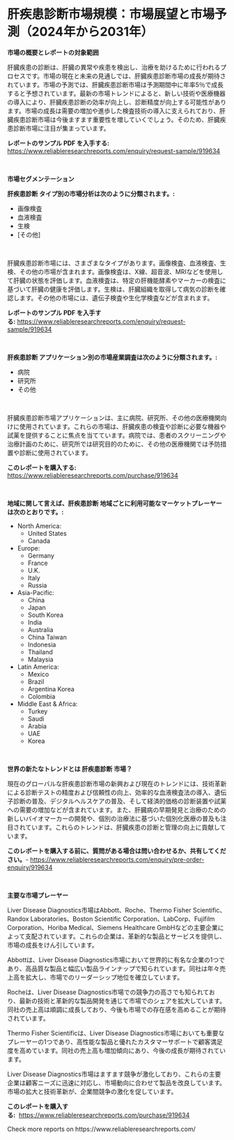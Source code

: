 <p><h1>肝疾患診断市場規模：市場展望と市場予測（2024年から2031年）</h1></p><p><strong>市場の概要とレポートの対象範囲</strong></p>
<p><p>肝臓疾患の診断は、肝臓の異常や疾患を検出し、治療を助けるために行われるプロセスです。市場の現在と未来の見通しでは、肝臓疾患診断市場の成長が期待されています。市場の予測では、肝臓疾患診断市場は予測期間中に年率5％で成長すると予想されています。最新の市場トレンドによると、新しい技術や医療機器の導入により、肝臓疾患診断の効率が向上し、診断精度が向上する可能性があります。市場の成長は需要の増加や進歩した検査技術の導入に支えられており、肝臓疾患診断市場は今後ますます重要性を増していくでしょう。そのため、肝臓疾患診断市場に注目が集まっています。</p></p>
<p><strong>レポートのサンプル PDF を入手する:</strong> <a href="https://www.reliableresearchreports.com/enquiry/request-sample/919634">https://www.reliableresearchreports.com/enquiry/request-sample/919634</a></p>
<p>&nbsp;</p>
<p><strong>市場セグメンテーション</strong></p>
<p><strong>肝疾患診断 タイプ別の市場分析は次のように分類されます。:</strong></p>
<p><ul><li>画像検査</li><li>血液検査</li><li>生検</li><li>[その他]</li></ul></p>
<p>&nbsp;</p>
<p><p>肝臓疾患診断市場には、さまざまなタイプがあります。画像検査、血液検査、生検、その他の市場が含まれます。画像検査は、X線、超音波、MRIなどを使用して肝臓の状態を評価します。血液検査は、特定の肝機能酵素やマーカーの検査に基づいて肝臓の健康を評価します。生検は、肝臓組織を取得して病気の診断を確認します。その他の市場には、遺伝子検査や生化学検査などが含まれます。</p></p>
<p><strong>レポートのサンプル PDF を入手する:</strong>&nbsp;<a href="https://www.reliableresearchreports.com/enquiry/request-sample/919634">https://www.reliableresearchreports.com/enquiry/request-sample/919634</a></p>
<p>&nbsp;</p>
<p><strong> 肝疾患診断 アプリケーション別の市場産業調査は次のように分類されます。:</strong></p>
<p><ul><li>病院</li><li>研究所</li><li>その他</li></ul></p>
<p>&nbsp;</p>
<p><p>肝臓疾患診断市場アプリケーションは、主に病院、研究所、その他の医療機関向けに使用されています。これらの市場は、肝臓疾患の検査や診断に必要な機器や試薬を提供することに焦点を当てています。病院では、患者のスクリーニングや治療計画のために、研究所では研究目的のために、その他の医療機関では予防措置や診断に使用されています。</p></p>
<p><strong>このレポートを購入する:</strong>&nbsp; <a href="https://www.reliableresearchreports.com/purchase/919634">https://www.reliableresearchreports.com/purchase/919634</a></p>
<p>&nbsp;</p>
<p><strong>地域に関して言えば、肝疾患診断 地域ごとに利用可能なマーケットプレーヤーは次のとおりです。:</strong></p>
<p><ul>
    <li>
        North America:
        <ul>
            <li>United States</li>
            <li>Canada</li>
        </ul>
    </li>
    <li>
        Europe:
        <ul>
            <li>Germany</li>
            <li>France</li>
            <li>U.K.</li>
            <li>Italy</li>
            <li>Russia</li>
        </ul>
    </li>
    <li>
        Asia-Pacific:
        <ul>
            <li>China</li>
            <li>Japan</li>
            <li>South Korea</li>
            <li>India</li>
            <li>Australia</li>
            <li>China Taiwan</li>
            <li>Indonesia</li>
            <li>Thailand</li>
            <li>Malaysia</li>
        </ul>
    </li>
    <li>
        Latin America:
        <ul>
            <li>Mexico</li>
            <li>Brazil</li>
            <li>Argentina Korea</li>
            <li>Colombia</li>
        </ul>
    </li>
    <li>
        Middle East & Africa:
        <ul>
            <li>Turkey</li>
            <li>Saudi</li>
            <li>Arabia</li>
            <li>UAE</li>
            <li>Korea</li>
        </ul>
    </li>
    </ul></p>
<p>&nbsp;</p>
<p><strong>世界の新たなトレンドとは 肝疾患診断 市場？</strong></p>
<p><p>現在のグローバルな肝疾患診断市場の新興および現在のトレンドには、技術革新による診断テストの精度および信頼性の向上、効率的な血液検査法の導入、遺伝子診断の普及、デジタルヘルスケアの普及、そして経済的価格の診断装置や試薬への需要の増加などが含まれています。また、肝臓病の早期発見と治療のための新しいバイオマーカーの開発や、個別の治療法に基づいた個別化医療の普及も注目されています。これらのトレンドは、肝臓疾患の診断と管理の向上に貢献しています。</p></p>
<p><strong>このレポートを購入する前に、質問がある場合は問い合わせるか、共有してください。</strong>- <a href="https://www.reliableresearchreports.com/enquiry/pre-order-enquiry/919634">https://www.reliableresearchreports.com/enquiry/pre-order-enquiry/919634</a></p>
<p>&nbsp;</p>
<p><strong>主要な市場プレーヤー</strong></p>
<p><p>Liver Disease Diagnostics市場はAbbott、Roche、Thermo Fisher Scientific、Randox Laboratories、Boston Scientific Corporation、LabCorp、Fujifilm Corporation、Horiba Medical、Siemens Healthcare GmbHなどの主要企業によって支配されています。これらの企業は、革新的な製品とサービスを提供し、市場の成長をけん引しています。</p><p>Abbottは、Liver Disease Diagnostics市場において世界的に有名な企業の1つであり、高品質な製品と幅広い製品ラインナップで知られています。同社は年々売上高を拡大し、市場でのリーダーシップ地位を確立しています。</p><p>Rocheは、Liver Disease Diagnostics市場での競争力の高さでも知られており、最新の技術と革新的な製品開発を通じて市場でのシェアを拡大しています。同社の売上高は順調に成長しており、今後も市場での存在感を高めることが期待されています。</p><p>Thermo Fisher Scientificは、Liver Disease Diagnostics市場においても重要なプレーヤーの1つであり、高性能な製品と優れたカスタマーサポートで顧客満足度を高めています。同社の売上高も増加傾向にあり、今後の成長が期待されています。</p><p>Liver Disease Diagnostics市場はますます競争が激化しており、これらの主要企業は顧客ニーズに迅速に対応し、市場動向に合わせて製品を改良しています。市場の拡大と技術革新が、企業間競争の激化を促しています。</p></p>
<p><strong>このレポートを購入する:</strong>&nbsp;&nbsp;<a href="https://www.reliableresearchreports.com/purchase/919634">https://www.reliableresearchreports.com/purchase/919634</a></p>
<p>Check more reports on https://www.reliableresearchreports.com/</p>